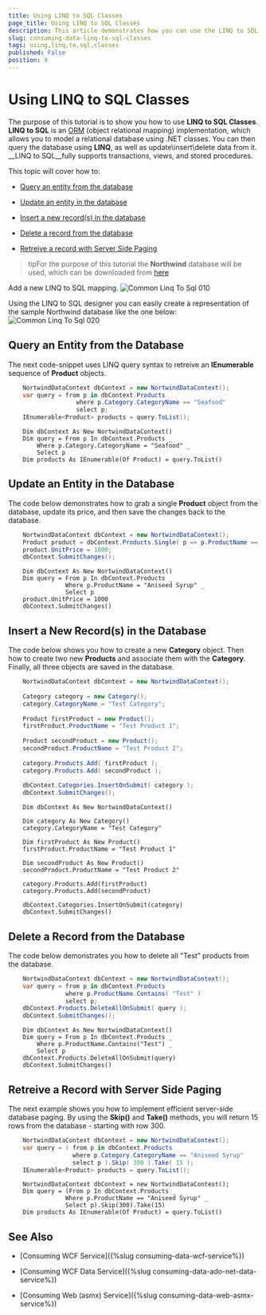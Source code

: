 ```yaml
---
title: Using LINQ to SQL Classes
page_title: Using LINQ to SQL Classes
description: This article demonstrates how you can use the LINQ to SQL classes.
slug: consuming-data-linq-to-sql-classes
tags: using,linq,to,sql,classes
published: False
position: 9
---
```


# Using LINQ to SQL Classes



The purpose of this tutorial is to show you how to use __LINQ to SQL Classes__. __LINQ to SQL__ is an [ORM](http://en.wikipedia.org/wiki/Object-relational_mapping) (object relational mapping) implementation, which allows you to model a relational database using .NET classes. You can then query the database using __LINQ__, as well as update\insert\delete data from it. __LINQ to SQL__fully supports transactions, views, and stored procedures.

This topic will cover how to:

* [Query an entity from the database](#Query_an_Entity_from_the_Database)

* [Update an entity in the database](#Update_an_Entity_in_the_Database)

* [Insert a new record(s) in the database](#Insert_a_New_Record(s)_in_the_Database)

* [Delete a record from the database](#Delete_a_Record_from_the_Database)

* [Retreive a record with Server Side Paging](#Retreive_a_Records_with_Server_Side_Paging)

>tipFor the purpose of this tutorial the __Northwind__ database will be used, which can be downloaded from [here](http://www.microsoft.com/downloads/details.aspx?FamilyID=06616212-0356-46A0-8DA2-EEBC53A68034&displaylang=en)

Add a new LINQ to SQL mapping.
![Common Linq To Sql 010](images/Common_LinqToSql_010.png)

Using the LINQ to SQL designer you can easily create a representation of the sample Northwind database like the one below:
![Common Linq To Sql 020](images/Common_LinqToSql_020.png)

## Query an Entity from the Database

The next code-snippet uses LINQ query syntax to retreive an __IEnumerable__ sequence of __Product__ objects.



```C#
	NortwindDataContext dbContext = new NortwindDataContext();
	var query = from p in dbContext.Products
	               where p.Category.CategoryName == "Seafood"
	               select p;
	IEnumerable<Product> products = query.ToList();
```



```VB.NET
	Dim dbContext As New NortwindDataContext()
	Dim query = From p In dbContext.Products _
	    Where p.Category.CategoryName = "Seafood" _
	    Select p
	Dim products As IEnumerable(Of Product) = query.ToList()
```

## Update an Entity in the Database

The code below demonstrates how to grab a single __Product__ object from the database, update its price, and then save the changes back to the database.



```C#
	NortwindDataContext dbContext = new NortwindDataContext();
	Product product = dbContext.Products.Single( p => p.ProductName == "Aniseed Syrup" );
	product.UnitPrice = 1000;
	dbContext.SubmitChanges();
```
```VB.NET
	Dim dbContext As New NortwindDataContext()
	Dim query = From p In dbContext.Products _
	            Where p.ProductName = "Aniseed Syrup" _
	            Select p
	product.UnitPrice = 1000
	dbContext.SubmitChanges()
```

## Insert a New Record(s) in the Database

The code below shows you how to create a new __Category__ object. Then how to create two new __Products__ and associate them with the __Category__. Finally, all three objects are saved in the database.



```C#
	NortwindDataContext dbContext = new NortwindDataContext();
	
	Category category = new Category();
	category.CategoryName = "Test Category";
	
	Product firstProduct = new Product();
	firstProduct.ProductName = "Test Product 1";
	
	Product secondProduct = new Product();
	secondProduct.ProductName = "Test Product 2";
	
	category.Products.Add( firstProduct );
	category.Products.Add( secondProduct );
	
	dbContext.Categories.InsertOnSubmit( category );
	dbContext.SubmitChanges();
```
```VB.NET
	Dim dbContext As New NortwindDataContext()
	
	Dim category As New Category()
	category.CategoryName = "Test Category"
	
	Dim firstProduct As New Product()
	firstProduct.ProductName = "Test Product 1"
	
	Dim secondProduct As New Product()
	secondProduct.ProductName = "Test Product 2"
	
	category.Products.Add(firstProduct)
	category.Products.Add(secondProduct)
	
	dbContext.Categories.InsertOnSubmit(category)
	dbContext.SubmitChanges()
```

## Delete a Record from the Database

The code below demonstrates you how to delete all "Test" products from the database.



```C#
	NortwindDataContext dbContext = new NortwindDataContext();
	var query = from p in dbContext.Products
	            where p.ProductName.Contains( "Test" )
	            select p;
	dbContext.Products.DeleteAllOnSubmit( query );
	dbContext.SubmitChanges();
```
```VB.NET
	Dim dbContext As New NortwindDataContext()
	Dim query = From p In dbContext.Products _
	    Where p.ProductName.Contains("Test") _
	    Select p
	dbContext.Products.DeleteAllOnSubmit(query)
	dbContext.SubmitChanges()
```

## Retreive a Record with Server Side Paging

The next example shows you how to implement efficient server-side database paging. By using the __Skip()__ and __Take()__ methods, you will return 15 rows from the database - starting with row 300.



```C#
	NortwindDataContext dbContext = new NortwindDataContext();
	var query = ( from p in dbContext.Products
	              where p.Category.CategoryName == "Aniseed Syrup"
	              select p ).Skip( 300 ).Take( 15 );
	IEnumerable<Product> products = query.ToList();
```
```VB.NET
	NortwindDataContext dbContext = new NortwindDataContext();
	Dim query = (From p In dbContext.Products _
	            Where p.ProductName == "Aniseed Syrup" _
	            Select p).Skip(300).Take(15)
	Dim products As IEnumerable(Of Product) = query.ToList()
```

## See Also

 * [Consuming WCF Service]({%slug consuming-data-wcf-service%})

 * [Consuming WCF Data Service]({%slug consuming-data-ado-net-data-service%})

 * [Consuming Web (asmx) Service]({%slug consuming-data-web-asmx-service%})
